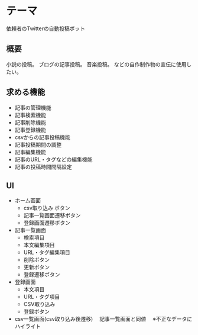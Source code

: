 # テーマ

依頼者のTwitterの自動投稿ボット

## 概要

小説の投稿。
ブログの記事投稿。
音楽投稿。
などの自作制作物の宣伝に使用したい。

## 求める機能

* 記事の管理機能
* 記事検索機能
* 記事削除機能
* 記事登録機能
* csvからの記事投稿機能
* 記事投稿期間の調整
* 記事編集機能
* 記事のURL・タグなどの編集機能
* 記事の投稿時間間隔設定

## UI

* ホーム画面
  * csv取り込み ボタン
  * 記事一覧画面遷移ボタン
  * 登録画面遷移ボタン
* 記事一覧画面
  * 検索項目
  * 本文編集項目
  * URL・タグ編集項目
  * 削除ボタン
  * 更新ボタン
  * 登録遷移ボタン
* 登録画面
  * 本文項目
  * URL・タグ項目
  * CSV取り込み
  * 登録ボタン
* csv一覧画面(csv取り込み後遷移)
　記事一覧画面と同値
　※不正なデータにハイライト
　　